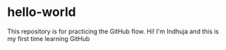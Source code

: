 # hello-world
This repository is for practicing the GitHub flow.
Hi! I'm Indhuja and this is my first time learning GitHub

